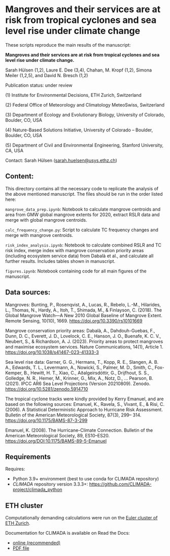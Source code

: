 # Mangroves and their services are at risk from tropical cyclones and sea level rise under climate change

These scripts reproduce the main results of the manuscript:

 **Mangroves and their services are at risk from tropical cyclones and sea level rise under climate change.**
 
Sarah Hülsen (1,2), Laure E. Dee (3,4), Chahan, M. Kropf (1,2), Simona Meiler (1,2,5), and David N. Bresch (1,2)

Publication status: under review

(1) Institute for Environmental Decisions, ETH Zurich, Switzerland

(2) Federal Office of Meteorology and Climatology MeteoSwiss, Switzerland

(3) Department of Ecology and Evolutionary Biology, University of Colorado, Boulder, CO, USA

(4) Nature-Based Solutions Initiative, University of Colorado – Boulder, Boulder, CO, USA

(5) Department of Civil and Environmental Engineering, Stanford University, CA, USA

Contact: Sarah Hülsen ([sarah.huelsen@usys.ethz.ch](sarah.huelsen@usys.ethz.ch))

## Content:
This directory contains all the necessary code to replicate the analysis of the above mentioned manuscript. The files should be run in the order listed here:

`mangrove_data_prep.ipynb`: Notebook to calculate mangrove centroids and area from GMW global mangrove extents for 2020, extract RSLR data and merge with global mangrove centroids.

`calc_frequency_change.py`: Script to calculate TC frequency changes and merge with mangrove centroids.

`risk_index_analysis.ipynb`: Notebook to calculate combined RSLR and TC risk index, merge index with mangrove conservation priority areas (including ecosystem service data) from Dabalà et al., and calculate all further results. Includes tables shown in manuscript.

`figures.ipynb`: Notebook containing code for all main figures of the manuscript.

## Data sources:
Mangroves: Bunting, P., Rosenqvist, A., Lucas, R., Rebelo, L.-M., Hilarides, L., Thomas, N., Hardy, A., Itoh, T., Shimada, M., & Finlayson, C. (2018). The Global Mangrove Watch—A New 2010 Global Baseline of Mangrove Extent. Remote Sensing, 10(10), 1669. https://doi.org/10.3390/rs10101669

Mangrove conservation priority areas: Dabalà, A., Dahdouh-Guebas, F., Dunn, D. C., Everett, J. D., Lovelock, C. E., Hanson, J. O., Buenafe, K. C. V., Neubert, S., & Richardson, A. J. (2023). Priority areas to protect mangroves and maximise ecosystem services. Nature Communications, 14(1), Article 1. https://doi.org/10.1038/s41467-023-41333-3

Sea level rise data: Garner, G. G., Hermans, T., Kopp, R. E., Slangen, A. B. A., Edwards, T. L., Levermann, A., Nowicki, S., Palmer, M. D., Smith, C., Fox-Kemper, B., Hewitt, H. T., Xiao, C., Aðalgeirsdóttir, G., Drijfhout, S. S., Golledge, N. R., Hemer, M., Krinner, G., Mix, A., Notz, D., ... Pearson, B. (2021). IPCC AR6 Sea Level Projections (Version 20210809). Zenodo. https://doi.org/10.5281/zenodo.5914710

The tropical cyclone tracks were kindly provided by Kerry Emanuel, and are based on the following sources: 
Emanuel, K., Ravela, S., Vivant, E., & Risi, C. (2006). A Statistical Deterministic Approach to Hurricane Risk Assessment. Bulletin of the American Meteorological Society, 87(3), 299– 314. https://doi.org/10.1175/BAMS-87-3-299

Emanuel, K. (2008). The Hurricane-Climate Connection. Bulletin of the American Meteorological Society, 89, ES10–ES20. https://doi.org/DOI:10.1175/BAMS-89-5-Emanuel

## Requirements
Requires:
- Python 3.9+ environment (best to use conda for CLIMADA repository)
- *CLIMADA* repository version 3.3.3+: https://github.com/CLIMADA-project/climada_python

## ETH cluster
Computationally demanding calculations were run on the [Euler cluster of ETH Zurich](https://scicomp.ethz.ch/wiki/Euler).

Documentation for CLIMADA is available on Read the Docs:
* [online (recommended)](https://climada-python.readthedocs.io/en/stable/)
* [PDF file](https://buildmedia.readthedocs.org/media/pdf/climada-python/stable/climada-python.pdf)

